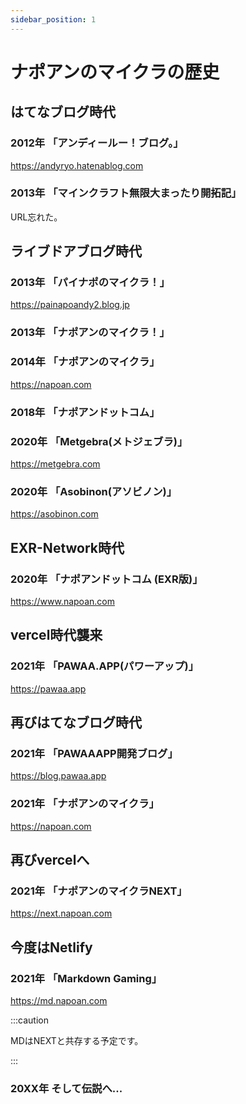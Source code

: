 ```yaml
---
sidebar_position: 1
---
```


# ナポアンのマイクラの歴史

## はてなブログ時代
### 2012年 「アンディールー！ブログ。」

https://andyryo.hatenablog.com

### 2013年 「マインクラフト無限大まったり開拓記」

URL忘れた。

## ライブドアブログ時代

### 2013年 「パイナポのマイクラ！」

https://painapoandy2.blog.jp

### 2013年 「ナポアンのマイクラ！」

### 2014年 「ナポアンのマイクラ」

https://napoan.com

### 2018年 「ナポアンドットコム」

### 2020年 「Metgebra(メトジェブラ)」

https://metgebra.com

### 2020年 「Asobinon(アソビノン)」

https://asobinon.com

## EXR-Network時代

### 2020年 「ナポアンドットコム (EXR版)」

https://www.napoan.com

## vercel時代襲来

### 2021年 「PAWAA.APP(パワーアップ)」

https://pawaa.app

## 再びはてなブログ時代

### 2021年 「PAWAAAPP開発ブログ」

https://blog.pawaa.app

### 2021年 「ナポアンのマイクラ」

https://napoan.com

## 再びvercelへ

### 2021年 「ナポアンのマイクラNEXT」

https://next.napoan.com

## 今度はNetlify

### 2021年 「Markdown Gaming」

https://md.napoan.com

:::caution

MDはNEXTと共存する予定です。

:::

### 20XX年 そして伝説へ...
